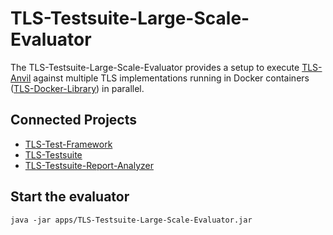 # TLS-Testsuite-Large-Scale-Evaluator

The TLS-Testsuite-Large-Scale-Evaluator provides a setup to execute [TLS-Anvil](https://github.com/***/TLS-Testsuite) against multiple TLS implementations running in Docker containers ([TLS-Docker-Library](https://github.com/***/TLS-Docker-Library)) in parallel.
 
 
## Connected Projects
* [TLS-Test-Framework](https://github.com/***/TLS-Test-Framework)
* [TLS-Testsuite](https://github.com/***/TLS-Testsuite)
* [TLS-Testsuite-Report-Analyzer](https://github.com/***/TLS-Testsuite-Report-Analyzer)

## Start the evaluator
```shell
java -jar apps/TLS-Testsuite-Large-Scale-Evaluator.jar
```
